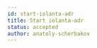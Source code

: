 ```yaml
---
id: start-iolanta-adr
title: Start iolanta-adr
status: accepted
author: anatoly-scherbakov
---
```



